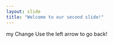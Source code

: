 ```yaml
---
layout: slide
title: "Welcome to our second slide!"
---
```

my Change
Use the left arrow to go back!
